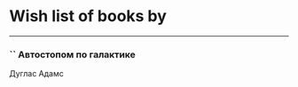 # Wish list of books by [](https://plus.google.com/118041836581529110049)
---

### `` Автостопом по галактике
Дуглас Адамс

